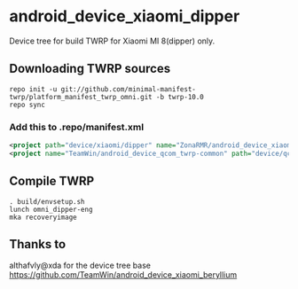 # android_device_xiaomi_dipper
Device tree for build TWRP for Xiaomi MI 8(dipper) only.

## Downloading TWRP sources
```
repo init -u git://github.com/minimal-manifest-twrp/platform_manifest_twrp_omni.git -b twrp-10.0
repo sync
```
### Add this to .repo/manifest.xml
```xml
<project path="device/xiaomi/dipper" name="ZonaRMR/android_device_xiaomi_dipper" remote="github" revision="android-10.0" />
<project name="TeamWin/android_device_qcom_twrp-common" path="device/qcom/common" remote="github" revision="android-10"/>
```

## Compile TWRP

```
. build/envsetup.sh
lunch omni_dipper-eng
mka recoveryimage
```

## Thanks to  
althafvly@xda for the device tree base https://github.com/TeamWin/android_device_xiaomi_beryllium
